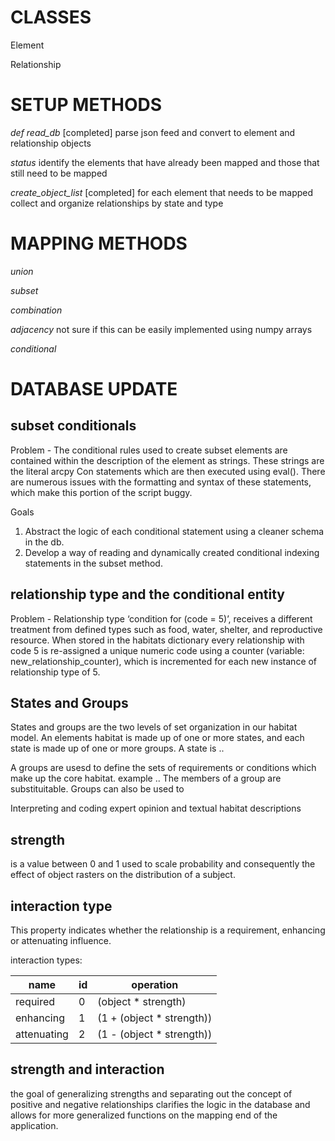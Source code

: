 # CLASSES

Element

Relationship

# SETUP METHODS

*def read_db* [completed]
parse json feed and convert to element and relationship objects

*status*
identify the elements that have already been mapped
and those that still need to be mapped

*create_object_list* [completed]
for each element that needs to be mapped
collect and organize relationships by state and type

# MAPPING METHODS

*union*

*subset*

*combination*

*adjacency*
    not sure if this can be easily implemented using numpy arrays

*conditional*

# DATABASE UPDATE

## subset conditionals
Problem - The conditional rules used to create subset elements are
contained within the description of the element as strings. These strings are the
literal arcpy Con statements which are then executed using eval(). There are numerous issues
with the formatting and syntax of these statements, which make this portion of the script buggy.

Goals

1) Abstract the logic of each conditional statement using a cleaner schema in the db.
2) Develop a way of reading and dynamically created conditional indexing statements
   in the subset method.

## relationship type and the conditional entity

Problem - Relationship type ‘condition for (code = 5)’, receives a different treatment from defined types such as food, water, shelter, and reproductive resource. When stored in the habitats dictionary every relationship with code 5 is re-assigned a unique numeric code using a counter (variable: new_relationship_counter), which is incremented for each new instance of  relationship type of 5.

## States and Groups

States and groups are the two levels of set organization in our habitat model. An elements habitat is made up of one or more states, and each state is made up of one or more groups. A state is ..

A groups are usesd to define the sets of requirements or conditions which make up the core habitat. example .. The members of a group are substituitable. Groups can also be used to  

Interpreting and coding expert opinion and textual habitat descriptions

## strength
is a value between 0 and 1 used to scale probability and consequently the effect of object rasters on the distribution of a subject.

## interaction type
This property indicates whether the relationship is a requirement, enhancing or attenuating influence.

interaction types:

|name         |id  | operation                  |
|-------------|----|----------------------------|
|required     |0   |(object * strength)         |
|enhancing    |1   |(1 + (object * strength))   |
|attenuating  |2   |(1 - (object * strength))   |

## strength and interaction
the goal of generalizing strengths and separating out the concept of positive and negative relationships clarifies the logic in the database and allows for more generalized functions on the mapping end of the application.
